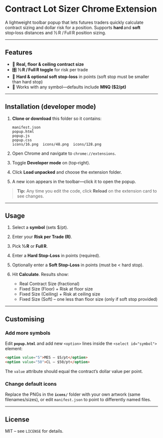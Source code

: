 # Contract Lot Sizer Chrome Extension

A lightweight toolbar popup that lets futures traders quickly calculate contract sizing and dollar risk for a position.  Supports **hard** and **soft** stop‑loss distances and ½ R / Full R position sizing.

---

## Features

* 🔢 **Real, floor & ceiling contract size**
* 🎛️ **½ R / Full R toggle** for risk per trade
* 🎯 **Hard & optional soft stop‑loss** in points (soft stop must be smaller than hard stop)
* 💸 Works with any symbol—defaults include **MNQ (\$2/pt)**
---

## Installation (developer mode)

1. **Clone or download** this folder so it contains:

   ```
   manifest.json
   popup.html
   popup.js
   popup.css
   icons/16.png  icons/48.png  icons/128.png
   ```
2. Open Chrome and navigate to `chrome://extensions`.
3. Toggle **Developer mode** on (top‑right).
4. Click **Load unpacked** and choose the extension folder.
5. A new icon appears in the toolbar—click it to open the popup.

> **Tip:** Any time you edit the code, click **Reload** on the extension card to see changes.

---

## Usage

1. Select a **symbol** (sets \$/pt).
2. Enter your **Risk per Trade (R)**.
3. Pick **½ R** or **Full R**.
4. Enter a **Hard Stop‑Loss** in points (required).
5. Optionally enter a **Soft Stop‑Loss** in points (must be < hard stop).
6. Hit **Calculate**.  Results show:

   * Real Contract Size (fractional)
   * Fixed Size (Floor) + Risk at floor size
   * Fixed Size (Ceiling) + Risk at ceiling size
   * Fixed Size (Soft) – one less than floor size (only if soft stop provided)

---

## Customising

### Add more symbols

Edit **`popup.html`** and add new `<option>` lines inside the `<select id="symbol">` element:

```html
<option value="5">MES – $5/pt</option>
<option value="50">CL – $50/pt</option>
```

The `value` attribute should equal the contract’s dollar value per point.

### Change default icons

Replace the PNGs in the **`icons/`** folder with your own artwork (same filenames/sizes), or edit `manifest.json` to point to differently named files.

---

## License

MIT – see `LICENSE` for details.
